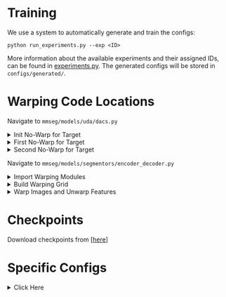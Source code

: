 # Training

We use a system to automatically generate
and train the configs:

```shell
python run_experiments.py --exp <ID>
```

More information about the available experiments and their assigned IDs, can be
found in [experiments.py](experiments.py). The generated configs will be stored
in `configs/generated/`.


# Warping Code Locations

Navigate to `mmseg/models/uda/dacs.py`

<details>
  <summary>Init No-Warp for Target</summary>
  <pre>
self.warp_tgt = cfg.get('warp_tgt', True)
  </pre>
</details>


<details>
  <summary>First No-Warp for Target</summary>
  <pre>
ema_logits = self.get_ema_model().encode_decode(
    target_img, target_img_metas,
    is_training=self.warp_tgt # NOTE: add non-warp for here
    ) 
  </pre>
</details>

<details>
  <summary>Second No-Warp for Target</summary>
  <pre>
mix_losses = self.get_model().forward_train(
  mixed_img, img_metas, mixed_lbl, pseudo_weight, return_feat=True, 
  is_training=self.warp_tgt # NOTE: add no warp flag here!!!
  ) 
  </pre>
</details>



Navigate to `mmseg/models/segmentors/encoder_decoder.py`

<details>
  <summary>Import Warping Modules</summary>
  <pre>
from ...transforms.fovea import build_grid_net, before_train_json, process_mmseg, read_seg_to_det
  </pre>
</details>

<details>
  <summary>Build Warping Grid</summary>
  <pre>
self.grid_net = build_grid_net(warp_aug_lzu=warp_aug_lzu,
                                warp_fovea=warp_fovea,
                                warp_fovea_inst=warp_fovea_inst,
                                warp_fovea_mix=warp_fovea_mix,
                                warp_middle=warp_middle,
                                warp_scale=warp_scale,
                                warp_fovea_center=warp_fovea_center,
                                warp_fovea_inst_scale=warp_fovea_inst_scale,
                                warp_fovea_inst_scale_l2=warp_fovea_inst_scale_l2,
                                is_seg=is_seg,
                                bandwidth_scale=bandwidth_scale,
                                amplitude_scale=amplitude_scale,)
  </pre>
</details>

<details>
  <summary>Warp Images and Unwarp Features</summary>
  <pre>
if (self.warp_aug_lzu is True) and (img_metas is not None):
    # print("self.warp_dataset is", self.warp_dataset)
    if any(src in img_metas[0]['filename'] for src in self.warp_dataset) and (is_training is True):
        # print(f"YES, RUNNING warping on {img_metas[0]['filename']}")
        x, img, img_metas = process_mmseg(img_metas,
                                            img,
                                            self.warp_aug_lzu,
                                            self.vanishing_point,
                                            self.grid_net,
                                            self.backbone,
                                            self.warp_debug,
                                            seg_to_det=self.seg_to_det,
                                            keep_grid=self.keep_grid
                                        )
        # print("images.shape", images.shape)
  </pre>
</details>

# Checkpoints

Download checkpoints from [[here](https://drive.google.com/drive/folders/1W9aMHqUbr34FB0TTaBrTGpgUMHqI9E7_?usp=drive_link)]

# Specific Configs

<details>
  <summary>Click Here</summary>

## Cityscapes -> DarkZurich

| Experiments | Id |
|----------|----------|
| DAFormer                | 80 |
| DAFormer + Sta. Prior   | 83 |
| DAFormer + Geo. Prior   | 84 |
| DAFormer + Ours         | 88 |

## Cityscapes -> ACDC

| Experiments | Id |
|----------|----------|
| DAFormer                | 90 |
| DAFormer + Sta. Prior   | 93 |
| DAFormer + Geo. Prior   | 94 |
| DAFormer + Ours         | 98 |

## Cityscapes -> Foggy Cityscapes

| Experiments | Id |
|----------|----------|
| DAFormer                | 260 |
| DAFormer + Ours         | 268 |

## GTA -> Cityscapes

| Experiments | Id |
|----------|----------|
| DAFormer                | 210 |
| DAFormer + Ours         | 215 |

## Synthia -> Cityscapes

| Experiments | Id |
|----------|----------|
| DAFormer                | 220 |
| DAFormer + Ours         | 228 |

</details>